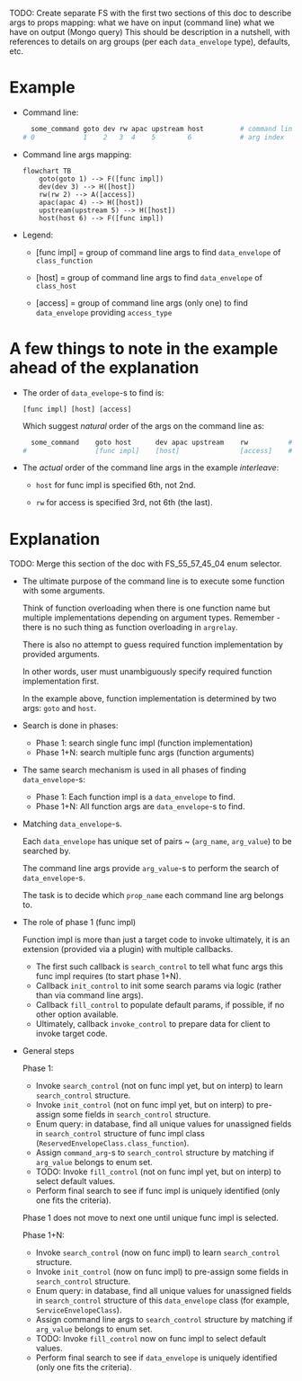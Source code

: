 
TODO: Create separate FS with the first two sections of this doc to describe args to props mapping:
      what we have on input (command line)
      what we have on output (Mongo query)
      This should be description in a nutshell, with references to details on arg groups (per each `data_envelope` type), defaults, etc.

# Example

*   Command line:

    ```sh
      some_command goto dev rw apac upstream host         # command line
    # 0            1    2   3  4    5        6            # arg index
    ```

*   Command line args mapping:

    ```mermaid
    flowchart TB
        goto(goto 1) --> F([func impl])
        dev(dev 3) --> H([host])
        rw(rw 2) --> A([access])
        apac(apac 4) --> H([host])
        upstream(upstream 5) --> H([host])
        host(host 6) --> F([func impl])
    ```

*   Legend:

    *   [func impl] = group of command line args to find `data_envelope` of `class_function`

    *   [host] = group of command line args to find `data_envelope` of `class_host`

    *   [access] = group of command line args (only one) to find `data_envelope` providing `access_type`

# A few things to note in the example ahead of the explanation

*   The order of `data_evelope`-s to find is:

    ```
    [func impl] [host] [access]
    ```

    Which suggest _natural_ order of the args on the command line as:

    ```sh
      some_command    goto host      dev apac upstream    rw          # command line
    #                 [func impl]    [host]               [access]    # group
    ```

*   The _actual_ order of the command line args in the example _interleave_:

    *   `host` for func impl is specified 6th, not 2nd.

    *   `rw` for access is specified 3rd, not 6th (the last).

# Explanation

TODO: Merge this section of the doc with FS_55_57_45_04 enum selector.

*   The ultimate purpose of the command line is to execute some function with some arguments.

    Think of function overloading when there is one function name
    but multiple implementations depending on argument types.
    Remember - there is no such thing as function overloading in `argrelay`.

    There is also no attempt to guess required function implementation by provided arguments.

    In other words, user must unambiguously specify required function implementation first.

    In the example above, function implementation is determined by two args: `goto` and `host`.

*   Search is done in phases:
    *   Phase 1: search single func impl (function implementation)
    *   Phase 1+N: search multiple func args (function arguments)

*   The same search mechanism is used in all phases of finding `data_envelope`-s:
    *   Phase 1: Each function impl is a `data_envelope` to find.
    *   Phase 1+N: All function args are `data_envelope`-s to find.

*   Matching `data_envelope`-s.

    Each `data_envelope` has unique set of pairs ~ (`arg_name`, `arg_value`) to be searched by.

    The command line args provide `arg_value`-s to perform the search of `data_envelope`-s.

    The task is to decide which `prop_name` each command line arg belongs to.

*   The role of phase 1 (func impl)

    Function impl is more than just a target code to invoke ultimately,
    it is an extension (provided via a plugin) with multiple callbacks.
    *   The first such callback is `search_control` to tell what func args this func impl requires (to start phase 1+N).
    *   Callback `init_control` to init some search params via logic (rather than via command line args).
    *   Callback `fill_control` to populate default params, if possible, if no other option available.
    *   Ultimately, callback `invoke_control` to prepare data for client to invoke target code.

*   General steps

    Phase 1:
    *   Invoke `search_control` (not on func impl yet, but on interp) to learn `search_control` structure.
    *   Invoke `init_control` (not on func impl yet, but on interp) to pre-assign some fields in `search_control` structure.
    *   Enum query: in database, find all unique values for unassigned fields in `search_control` structure of func impl class (`ReservedEnvelopeClass.class_function`).
    *   Assign `command_arg`-s to `search_control` structure by matching if `arg_value` belongs to enum set.
    *   TODO: Invoke `fill_control` (not on func impl yet, but on interp) to select default values.
    *   Perform final search to see if func impl is uniquely identified (only one fits the criteria).

    Phase 1 does not move to next one until unique func impl is selected.

    Phase 1+N:
    *   Invoke `search_control` (now on func impl) to learn `search_control` structure.
    *   Invoke `init_control` (now on func impl) to pre-assign some fields in `search_control` structure.
    *   Enum query: in database, find all unique values for unassigned fields in `search_control` structure of this `data_envelope` class (for example, `ServiceEnvelopeClass`).
    *   Assign command line args to `search_control` structure by matching if `arg_value` belongs to enum set.
    *   TODO: Invoke `fill_control` now on func impl to select default values.
    *   Perform final search to see if `data_envelope` is uniquely identified (only one fits the criteria).

